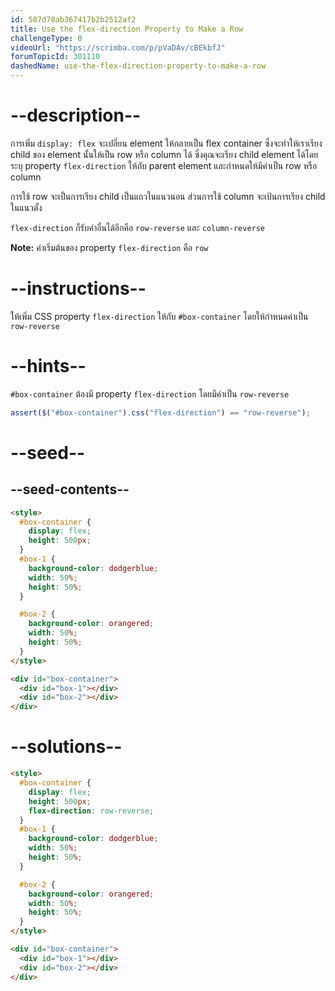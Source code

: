 ```yaml
---
id: 587d78ab367417b2b2512af2
title: Use the flex-direction Property to Make a Row
challengeType: 0
videoUrl: "https://scrimba.com/p/pVaDAv/cBEkbfJ"
forumTopicId: 301110
dashedName: use-the-flex-direction-property-to-make-a-row
---
```


# --description--

การเพิ่ม `display: flex` จะเปลี่ยน element ให้กลายเป็น flex container
ซึ่งจะทำให้เราเรียง child ของ element นั้นให้เป็น row หรือ column ได้
ซึ่งคุณจะเรียง child element ได้โดยระบุ property `flex-direction` ให้กับ parent element และกำหนดให้มีค่าเป็น row หรือ column

การใช้ row จะเป็นการเรียง child เป็นแถวในแนวนอน
ส่วนการใช้ column จะเป้นการเรียง child ในแนวตั้ง

`flex-direction` ก็รับค่าอื่นได้อีกคือ `row-reverse` และ `column-reverse`

**Note:** ค่าเริ่มต้นของ property `flex-direction` คือ `row`

# --instructions--

ให้เพิ่ม CSS property `flex-direction` ให้กับ `#box-container`
โดยให้กำหนดค่าเป็น `row-reverse`

# --hints--

`#box-container` ต้องมี property `flex-direction` โดยมีค่าเป็น `row-reverse`

```js
assert($("#box-container").css("flex-direction") == "row-reverse");
```

# --seed--

## --seed-contents--

```html
<style>
  #box-container {
    display: flex;
    height: 500px;
  }
  #box-1 {
    background-color: dodgerblue;
    width: 50%;
    height: 50%;
  }

  #box-2 {
    background-color: orangered;
    width: 50%;
    height: 50%;
  }
</style>

<div id="box-container">
  <div id="box-1"></div>
  <div id="box-2"></div>
</div>
```

# --solutions--

```html
<style>
  #box-container {
    display: flex;
    height: 500px;
    flex-direction: row-reverse;
  }
  #box-1 {
    background-color: dodgerblue;
    width: 50%;
    height: 50%;
  }

  #box-2 {
    background-color: orangered;
    width: 50%;
    height: 50%;
  }
</style>

<div id="box-container">
  <div id="box-1"></div>
  <div id="box-2"></div>
</div>
```
